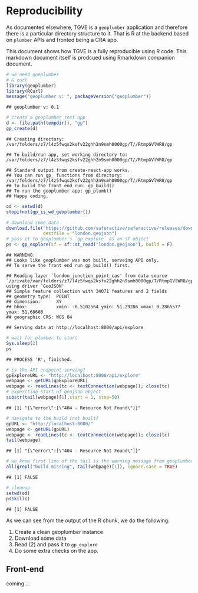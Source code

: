 Reproducibility
================

As documented elsewhere, TGVE is a `geoplumber` application and
therefore there is a particular directory structure to it. That is R at
the backend based on `plumber` APIs and fronted being a CRA app.

This document shows how TGVE is a fully reproducible using R code. This
markdown document itself is prodcued using Rmarkdown companion document.

``` r
# we need goeplumber
# & curl
library(geoplumber)
library(RCurl)
message("geoplumber v: ", packageVersion("geoplumber"))
```

    ## geoplumber v: 0.1

``` r
# create a geoplumber test app
d <- file.path(tempdir(), "gp")
gp_create(d)
```

    ## Creating directory: /var/folders/z7/l4z5fwqs2ksfv22ghh2n9smh0000gp/T//RtmpGVlWR8/gp

    ## To build/run app, set working directory to: /var/folders/z7/l4z5fwqs2ksfv22ghh2n9smh0000gp/T//RtmpGVlWR8/gp

    ## Standard output from create-react-app works.
    ## You can run gp_ functions from directory: /var/folders/z7/l4z5fwqs2ksfv22ghh2n9smh0000gp/T//RtmpGVlWR8/gp
    ## To build the front end run: gp_build()
    ## To run the geoplumber app: gp_plumb()
    ## Happy coding.

``` r
od <- setwd(d)
stopifnot(gp_is_wd_geoplumber())

# download some data
download.file("https://github.com/saferactive/saferactive/releases/download/0.1/london_junction_point_cas.geojson",
              destfile = "london.geojson")
# pass it to geoplumber's `gp_explore` as an sf object
ps <- gp_explore(sf = sf::st_read("london.geojson"), build = F)
```

    ## WARNING:
    ## Looks like geoplumber was not built, serveing API only.
    ## To serve the front end run gp_build() first.

    ## Reading layer `london_junction_point_cas' from data source `/private/var/folders/z7/l4z5fwqs2ksfv22ghh2n9smh0000gp/T/RtmpGVlWR8/gp/london.geojson' using driver `GeoJSON'
    ## Simple feature collection with 34071 features and 2 fields
    ## geometry type:  POINT
    ## dimension:      XY
    ## bbox:           xmin: -0.5102564 ymin: 51.29286 xmax: 0.2865577 ymax: 51.68608
    ## geographic CRS: WGS 84

    ## Serving data at http://localhost:8000/api/explore

``` r
# wait for plumber to start
Sys.sleep(2)
ps
```

    ## PROCESS 'R', finished.

``` r
# is the API endpoint serving?
gpExploreURL <- "http://localhost:8000/api/explore"
webpage <- getURL(gpExploreURL)
webpage <- readLines(tc <- textConnection(webpage)); close(tc)
# expercting start of geojson object
substr(tail(webpage)[1],start = 1, stop=50)
```

    ## [1] "{\"error\":[\"404 - Resource Not Found\"]}"

``` r
# navigate to the build (not built)
gpURL <- "http://localhost:8000/"
webpage <- getURL(gpURL)
webpage <- readLines(tc <- textConnection(webpage)); close(tc)
tail(webpage)
```

    ## [1] "{\"error\":[\"404 - Resource Not Found\"]}"

``` r
# we know first line of the tail is the warning message from geoplumber
all(grepl("build missing", tail(webpage)[1]), ignore.case = TRUE)
```

    ## [1] FALSE

``` r
# cleanup
setwd(od)
ps$kill()
```

    ## [1] FALSE

As we can see from the output of the R chunk, we do the following:

1.  Create a clean geoplumber instance
2.  Download some data
3.  Read (2) and pass it to `gp_explore`
4.  Do some extra checks on the app.

## Front-end

coming …
